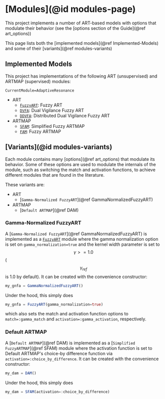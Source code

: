 # [Modules](@id modules-page)

This project implements a number of ART-based models with options that modulate their behavior (see the [options section of the Guide](@ref art_options))

This page lists both the [implemented models](@ref Implemented-Models) and some of their [variants](@ref modules-variants)

## Implemented Models

This project has implementations of the following ART (unsupervised) and ARTMAP (supervised) modules:

```@meta
CurrentModule=AdaptiveResonance
```

- ART
  - [`FuzzyART`](@ref): Fuzzy ART
  - [`DVFA`](@ref): Dual Vigilance Fuzzy ART
  - [`DDVFA`](@ref): Distributed Dual Vigilance Fuzzy ART
- ARTMAP
  - [`SFAM`](@ref): Simplified Fuzzy ARTMAP
  - [`FAM`](@ref): Fuzzy ARTMAP

## [Variants](@id modules-variants)

Each module contains many [options](@ref art_options) that modulate its behavior.
Some of these options are used to modulate the internals of the module, such as switching the match and activation functions, to achieve different modules that are found in the literature.

These variants are:

- ART
  - [`Gamma-Normalized FuzzyART`](@ref GammaNormalizedFuzzyART)
- ARTMAP
  - [`Default ARTMAP`](@ref DAM)

### Gamma-Normalized FuzzyART

A [`Gamma-Normalized FuzzyART`](@ref GammaNormalizedFuzzyART) is implemented as a [`FuzzyART`](@ref) module where the gamma normalization option is set on `gamma_normalization=true` and the kernel width parameter is set to $$\gamma >= 1.0$$ ($$\gamma_{ref}$$ is 1.0 by default).
It can be created with the convenience constructor:

```julia
my_gnfa = GammaNormalizedFuzzyART()
```

Under the hood, this simply does

```julia
my_gnfa = FuzzyART(gamma_normalization=true)
```

which also sets the match and activation function options to `match=:gamma_match` and `activation=:gamma_activation`, respectively.

### Default ARTMAP

A [`Default ARTMAP`](@ref DAM) is implemented as a [`Simplified FuzzyARTMAP`](@ref SFAM) module where the activation function is set to Default ARTMAP's choice-by difference function via `activation=:choice_by_difference`.
It can be created with the convenience constructor:

```julia
my_dam = DAM()
```

Under the hood, this simply does

```julia
my_dam = SFAM(activation=:choice_by_difference)
```
